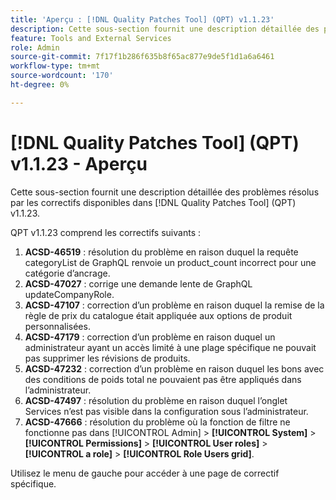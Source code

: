 ```yaml
---
title: 'Aperçu : [!DNL Quality Patches Tool] (QPT) v1.1.23'
description: Cette sous-section fournit une description détaillée des problèmes résolus par les correctifs disponibles dans [!DNL Quality Patches Tool] (QPT) v1.1.23.
feature: Tools and External Services
role: Admin
source-git-commit: 7f17f1b286f635b8f65ac877e9de5f1d1a6a6461
workflow-type: tm+mt
source-wordcount: '170'
ht-degree: 0%

---
```


# [!DNL Quality Patches Tool] (QPT) v1.1.23 - Aperçu

Cette sous-section fournit une description détaillée des problèmes résolus par les correctifs disponibles dans [!DNL Quality Patches Tool] (QPT) v1.1.23.

QPT v1.1.23 comprend les correctifs suivants :

1. **ACSD-46519** : résolution du problème en raison duquel la requête categoryList de GraphQL renvoie un product_count incorrect pour une catégorie d’ancrage.
1. **ACSD-47027** : corrige une demande lente de GraphQL updateCompanyRole.
1. **ACSD-47107** : correction d’un problème en raison duquel la remise de la règle de prix du catalogue était appliquée aux options de produit personnalisées.
1. **ACSD-47179** : correction d’un problème en raison duquel un administrateur ayant un accès limité à une plage spécifique ne pouvait pas supprimer les révisions de produits.
1. **ACSD-47232** : correction d’un problème en raison duquel les bons avec des conditions de poids total ne pouvaient pas être appliqués dans l’administrateur.
1. **ACSD-47497** : résolution du problème en raison duquel l’onglet Services n’est pas visible dans la configuration sous l’administrateur.
1. **ACSD-47666** : résolution du problème où la fonction de filtre ne fonctionne pas dans [!UICONTROL Admin] > **[!UICONTROL System]** > **[!UICONTROL Permissions]** > **[!UICONTROL User roles]** > **[!UICONTROL a role]** > **[!UICONTROL Role Users grid]**.

Utilisez le menu de gauche pour accéder à une page de correctif spécifique.

